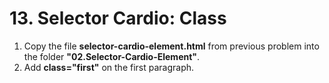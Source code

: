 # 13. Selector Cardio: Class

1. Copy the file **selector-cardio-element.html** from previous problem into the folder **"02.Selector-Cardio-Element"**. 
2. Add **class="first"** on the first paragraph.
